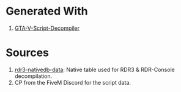 # Generated With
1. [GTA-V-Script-Decompiler](https://github.com/gottfriedleibniz/GTA-V-Script-Decompiler)

# Sources
1. [rdr3-nativedb-data](https://github.com/alloc8or/rdr3-nativedb-data): Native table used for RDR3 & RDR-Console decompilation.
2. CP from the FiveM Discord for the script data.